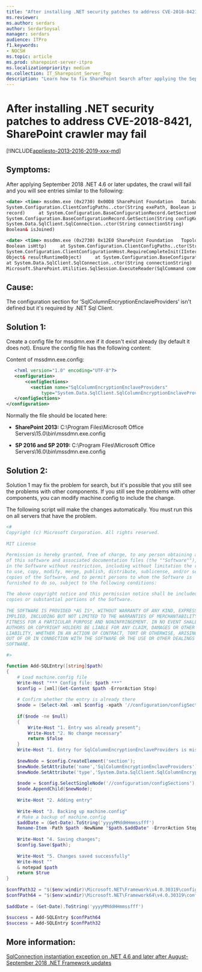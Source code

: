 ```yaml
---
title: "After installing .NET security patches to address CVE-2018-8421, SharePoint crawler may fail"
ms.reviewer: 
ms.author: serdars
author: SerdarSoysal
manager: serdars
audience: ITPro
f1.keywords:
- NOCSH
ms.topic: article
ms.prod: sharepoint-server-itpro
ms.localizationpriority: medium
ms.collection: IT_Sharepoint_Server_Top
description: "Learn how to fix SharePoint Search after applying the September 2018 .NET 4.6 or later updates and the crawl fails."
---
```


# After installing .NET security patches to address CVE-2018-8421, SharePoint crawler may fail

[!INCLUDE[appliesto-2013-2016-2019-xxx-md](../includes/appliesto-2013-2016-2019-xxx-md.md)]

## Symptoms:

After applying September 2018 .NET 4.6 or later updates, the crawl will fail and you will see entries similar to the following:

```xml
<date> <time> mssdmn.exe (0x2730) 0x00D8 SharePoint Foundation   Database     fa45   High      System.TypeInitializationException: The type initializer for 'System.Data.SqlClient.SqlConnection' threw an exception. ---> System.IO.FileNotFoundException: C:\Program Files\Microsoft Office Servers\16.0\bin\mssdmn.exe     at System.Diagnostics.FileVersionInfo.GetVersionInfo(String fileName)     at System.Configuration.ClientConfigPaths.SetNamesAndVersion(String applicationFilename, Assembly exeAssembly, Boolean isHttp)     at 
System.Configuration.ClientConfigPaths..ctor(String exePath, Boolean includeUserConfig)     at System.Configuration.ClientConfigPaths.GetPaths(String exePath, Boolean includeUserConfig)     at System.Configuration.ClientConfigurationHost.RequireCompleteInit(IInternalConfigRecord 
record)     at System.Configuration.BaseConfigurationRecord.GetSectionRecursive(String configKey, Boolean getLkg, Boolean checkPermission, Boolean getRuntimeObject, Boolean requestIsHere, Object& result, Object& resultRuntimeObject)     at 
System.Configuration.BaseConfigurationRecord.GetSection(String configKey)     at System.Configuration.ConfigurationManager.GetSection(String sectionName)     at System.Data.SqlClient.SqlConnection..cctor()     --- End of inner exception stack trace ---     at 
System.Data.SqlClient.SqlConnection..ctor(String connectionString)     at Microsoft.SharePoint.Utilities.SqlSession.OpenConnection()     at Microsoft.SharePoint.Administration.SPConfigurationDatabase.get_Local()     at Microsoft.SharePoint.Administration.SPFarm.FindLocal(SPFarm& farm, 
Boolean& isJoined)
```
```xml
<date> <time> mssdmn.exe (0x2730) 0x12E0 SharePoint Foundation   Topology     88bl   Monitorable  An exception occurred while trying to acquire the local farm: System.TypeInitializationException: The type initializer for 'System.Data.SqlClient.SqlConnection' threw an exception. ---> System.IO.FileNotFoundException: C:\Program Files\Microsoft Office Servers\16.0\bin\mssdmn.exe     at System.Diagnostics.FileVersionInfo.GetVersionInfo(String fileName)     at System.Configuration.ClientConfigPaths.SetNamesAndVersion(String applicationFilename, Assembly exeAssembly, 
Boolean isHttp)     at System.Configuration.ClientConfigPaths..ctor(String exePath, Boolean includeUserConfig)     at System.Configuration.ClientConfigPaths.GetPaths(String exePath, Boolean includeUserConfig)     at 
System.Configuration.ClientConfigurationHost.RequireCompleteInit(IInternalConfigRecord record)     at System.Configuration.BaseConfigurationRecord.GetSectionRecursive(String configKey, Boolean getLkg, Boolean checkPermission, Boolean getRuntimeObject, Boolean requestIsHere, Object& result, 
Object& resultRuntimeObject)     at System.Configuration.BaseConfigurationRecord.GetSection(String configKey)     at System.Configuration.ConfigurationManager.GetSection(String sectionName)     at System.Data.SqlClient.SqlConnection..cctor()     --- End of inner exception stack trace ---     
at System.Data.SqlClient.SqlConnection..ctor(String connectionString)     at Microsoft.SharePoint.Utilities.SqlSession.OpenConnection()     at Microsoft.SharePoint.Administration.SPConfigurationDatabase.get_Local()     at 
Microsoft.SharePoint.Utilities.SqlSession.ExecuteReader(SqlCommand command, CommandBehavior behavior, SqlQueryData monitoringData, Boolean retryForDeadLock)     at Microsoft.SharePoint.Utilities.SqlSession.ExecuteReader(SqlCommand command, Boolean retryForDeadLock)     at Microsoft.SharePoint.Utilities.SqlSession.ExecuteReader(SqlCommand command)     at Microsoft.SharePoint.Upgrade.SPDatabaseSequence.GetVersion(SPDatabase database, Guid id, Version defaultVersion, SqlSession session, SPDatabaseSequence sequence)     at Microsoft.SharePoint.Upgrade.SPDatabaseSequence.get_SchemaVersion()     at Microsoft.SharePoint.Upgrade.SPSequence.get_IsBackwardsCompatible()     at Microsoft.SharePoint.Upgrade.SPUpgradeSession.IsBackwardsCompatible(Object o, Boolean bRecurse)
```

## Cause:

The configuration section for ‘SqlColumnEncryptionEnclaveProviders’ isn't defined but it's required by .NET Sql Client.

## Solution 1:

Create a config file for mssdmn.exe if it doesn't exist already (by default it does not). Ensure the config file has the following content:

Content of mssdmn.exe.config:

```xml
   <?xml version="1.0" encoding="UTF-8"?>
   <configuration>
       <configSections>
         <section name="SqlColumnEncryptionEnclaveProviders" 
             type="System.Data.SqlClient.SqlColumnEncryptionEnclaveProviderConfigurationSection, System.Data, Version=4.0.0.0, Culture=neutral, PublicKeyToken=b77a5c561934e089" /> 
   </configSections>
</configuration>
```

Normally the file should be located here:

- **SharePoint 2013:** C:\Program Files\Microsoft Office Servers\15.0\bin\mssdmn.exe.config

- **SP 2016 and SP 2019:** C:\Program Files\Microsoft Office Servers\16.0\bin\mssdmn.exe.config

## Solution 2:

Solution 1 may fix the problem for search, but it's possible that you still see the problems with other components. If you still see the problems with other components, you can modify machine.config to include the change.

The following script will make the changes automatically. You must run this on all servers that have the problem.

```powershell
<#
Copyright (c) Microsoft Corporation. All rights reserved.
 
MIT License
 
Permission is hereby granted, free of charge, to any person obtaining a copy
of this software and associated documentation files (the ""Software""), to deal
in the Software without restriction, including without limitation the rights
to use, copy, modify, merge, publish, distribute, sublicense, and/or sell
copies of the Software, and to permit persons to whom the Software is
furnished to do so, subject to the following conditions:
 
The above copyright notice and this permission notice shall be included in all
copies or substantial portions of the Software.
 
THE SOFTWARE IS PROVIDED *AS IS*, WITHOUT WARRANTY OF ANY KIND, EXPRESS OR
IMPLIED, INCLUDING BUT NOT LIMITED TO THE WARRANTIES OF MERCHANTABILITY,
FITNESS FOR A PARTICULAR PURPOSE AND NONINFRINGEMENT. IN NO EVENT SHALL THE
AUTHORS OR COPYRIGHT HOLDERS BE LIABLE FOR ANY CLAIM, DAMAGES OR OTHER
LIABILITY, WHETHER IN AN ACTION OF CONTRACT, TORT OR OTHERWISE, ARISING FROM,
OUT OF OR IN CONNECTION WITH THE SOFTWARE OR THE USE OR OTHER DEALINGS IN THE
SOFTWARE.

#>

function Add-SQLEntry([string]$path)
{
    # Load machine.config file
    Write-Host "*** Config file: $path ***"
    $config = [xml](Get-Content $path -ErrorAction Stop)
 
    # Confirm whether the entry is already there
    $node = (Select-Xml -xml $config -xpath '//configuration/configSections/section[@name="SqlColumnEncryptionEnclaveProviders"]');
 
    if($node -ne $null)
    {
        Write-Host "1. Entry was already present";
        Write-Host "2. No change necessary"
        return $false
    }
    Write-Host "1. Entry for SqlColumnEncryptionEnclaveProviders is missing";
 
    $newNode = $config.CreateElement('section');
    $newNode.SetAttribute('name','SqlColumnEncryptionEnclaveProviders');
    $newNode.SetAttribute('type','System.Data.SqlClient.SqlColumnEncryptionEnclaveProviderConfigurationSection, System.Data, Version=4.0.0.0, Culture=neutral, PublicKeyToken=b77a5c561934e089');
    
    $node = $config.SelectSingleNode('//configuration/configSections');
    $node.AppendChild($newNode);
 
    Write-Host "2. Adding entry"
 
    Write-Host "3. Backing up machine.config"
    # Make a backup of machine.config
    $addDate = (Get-Date).ToString('yyyyMMddHHmmssfff')
    Rename-Item -Path $path -NewName "$path.$addDate" -ErrorAction Stop
 
    Write-Host "4. Saving changes";
    $config.Save($path);
 
    Write-Host "5. Changes saved successfully"
    Write-Host ""
    & notepad $path
    return $true
}
 
$confPath32 = "$($env:windir)\Microsoft.NET\Framework\v4.0.30319\config\machine.config";
$confPath64 = "$($env:windir)\Microsoft.NET\Framework64\v4.0.30319\config\machine.config";
 
$addDate = (Get-Date).ToString('yyyyMMddHHmmssfff')
 
$success = Add-SQLEntry $confPath64
$success = Add-SQLEntry $confPath32
```
## More information:

[SqlConnection instantiation exception on .NET 4.6 and later after August-September 2018 .NET Framework updates](https://support.microsoft.com/help/4470809/sqlconnection-install-throws-error-dot-net-4-6-after-recent-net-update)
